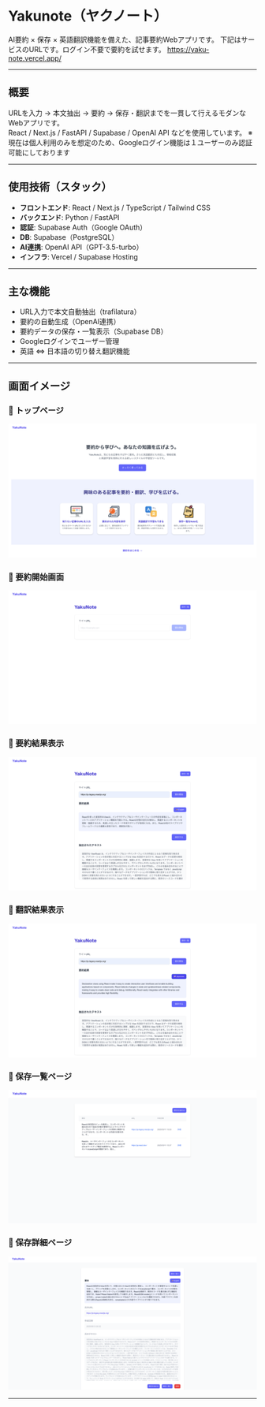 # Yakunote（ヤクノート）

AI要約 × 保存 × 英語翻訳機能を備えた、記事要約Webアプリです。
下記はサービスのURLです。ログイン不要で要約を試せます。
https://yaku-note.vercel.app/

---

##  概要

URLを入力 → 本文抽出 → 要約 → 保存・翻訳までを一貫して行えるモダンなWebアプリです。  
React / Next.js / FastAPI / Supabase / OpenAI API などを使用しています。
※現在は個人利用のみを想定のため、Googleログイン機能は１ユーザーのみ認証可能にしております

---

##  使用技術（スタック）

- **フロントエンド**: React / Next.js / TypeScript / Tailwind CSS
- **バックエンド**: Python / FastAPI
- **認証**: Supabase Auth（Google OAuth）
- **DB**: Supabase（PostgreSQL）
- **AI連携**: OpenAI API（GPT-3.5-turbo）
- **インフラ**: Vercel / Supabase Hosting

---

## 主な機能

-  URL入力で本文自動抽出（trafilatura）
-  要約の自動生成（OpenAI連携）
-  要約データの保存・一覧表示（Supabase DB）
-  Googleログインでユーザー管理
-  英語 ⇔ 日本語の切り替え翻訳機能

---

## 画面イメージ

### 🔹 トップページ
![トップ](./public/images/top.png)

### 🔹 要約開始画面
![要約開始](./public/images/Input.png)

### 🔹 要約結果表示
![要約結果](./public/images/Summary.png)

### 🔹 翻訳結果表示
![要約結果](./public/images/Translate2.png)

### 🔹 保存一覧ページ
![保存一覧](./public/images/List.png)

### 🔹 保存詳細ページ
![保存一覧](./public/images/Detail.png)


---

